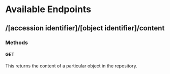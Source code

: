 # Available Endpoints

## /[accession identifier]/[object identifier]/content

### Methods 

#### GET

This returns the content of a particular object in the repository.
